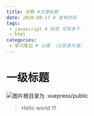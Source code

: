 ```yaml
---
title: 示例 #文章标题
date: 2020-08-17 # 发布时间
tags:
 - javascript # 标签 可写多个
 - html
categories: 
 - 学习笔记 # 分类 （以目录为准）
---
```


<!-- 正文 -->
# 一级标题

![图片根目录为 .vuepress/public](/2020-08/1.png)

> Hello world !!!